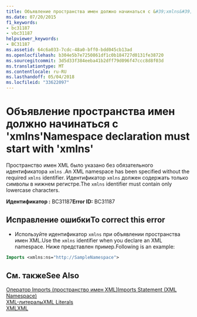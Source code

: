 ```yaml
---
title: Объявление пространства имен должно начинаться с &#39;xmlns&#39;
ms.date: 07/20/2015
f1_keywords:
- bc31187
- vbc31187
helpviewer_keywords:
- BC31187
ms.assetid: 64c6a033-7cdc-48a0-bff0-bdd045cb13ad
ms.openlocfilehash: b304e5b7e7250861df1c0b184727d0131fe38720
ms.sourcegitcommit: 3d5d33f384eeba41b2dff79d096f47ccc8d8f03d
ms.translationtype: MT
ms.contentlocale: ru-RU
ms.lasthandoff: 05/04/2018
ms.locfileid: "33622097"
---
```

# <a name="namespace-declaration-must-start-with-39xmlns39"></a><span data-ttu-id="48a85-102">Объявление пространства имен должно начинаться с &#39;xmlns&#39;</span><span class="sxs-lookup"><span data-stu-id="48a85-102">Namespace declaration must start with &#39;xmlns&#39;</span></span>
<span data-ttu-id="48a85-103">Пространство имен XML было указано без обязательного идентификатора `xmlns` .</span><span class="sxs-lookup"><span data-stu-id="48a85-103">An XML namespace has been specified without the required `xmlns` identifier.</span></span> <span data-ttu-id="48a85-104">Идентификатор `xmlns` должен содержать только символы в нижнем регистре.</span><span class="sxs-lookup"><span data-stu-id="48a85-104">The `xmlns` identifier must contain only lowercase characters.</span></span>  
  
 <span data-ttu-id="48a85-105">**Идентификатор :** BC31187</span><span class="sxs-lookup"><span data-stu-id="48a85-105">**Error ID:** BC31187</span></span>  
  
## <a name="to-correct-this-error"></a><span data-ttu-id="48a85-106">Исправление ошибки</span><span class="sxs-lookup"><span data-stu-id="48a85-106">To correct this error</span></span>  
  
-   <span data-ttu-id="48a85-107">Используйте идентификатор `xmlns` при объявлении пространства имен XML.</span><span class="sxs-lookup"><span data-stu-id="48a85-107">Use the `xmlns` identifier when you declare an XML namespace.</span></span> <span data-ttu-id="48a85-108">Ниже представлен пример.</span><span class="sxs-lookup"><span data-stu-id="48a85-108">Following is an example:</span></span>  
  
```vb  
Imports <xmlns:ns="http://SampleNamespace">  
```  
  
## <a name="see-also"></a><span data-ttu-id="48a85-109">См. также</span><span class="sxs-lookup"><span data-stu-id="48a85-109">See Also</span></span>  
 [<span data-ttu-id="48a85-110">Оператор Imports (пространство имен XML)</span><span class="sxs-lookup"><span data-stu-id="48a85-110">Imports Statement (XML Namespace)</span></span>](../../visual-basic/language-reference/statements/imports-statement-xml-namespace.md)  
 [<span data-ttu-id="48a85-111">XML-литералы</span><span class="sxs-lookup"><span data-stu-id="48a85-111">XML Literals</span></span>](../../visual-basic/language-reference/xml-literals/index.md)  
 [<span data-ttu-id="48a85-112">XML</span><span class="sxs-lookup"><span data-stu-id="48a85-112">XML</span></span>](../../visual-basic/programming-guide/language-features/xml/index.md)
